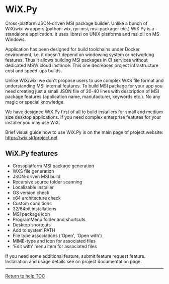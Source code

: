 # WiX.Py
Cross-platform JSON-driven MSI package builder. Unlike a bunch of WiX/wixl 
wrappers (python-wix, go-msi, msi-packager etc.) WiX.Py is a standalone 
application. It uses libmsi on UNIX platforms and msi.dll on MS Windows.

Application has been designed for build toolchains under Docker environment,
i.e. it doesn't depend on windowing system or networking features. Thus it 
allows building MSI packages in CI services without dedicated MSW 
cloud instance. This one decreases project infrastructure cost and 
speed-ups builds.

Unlike WiX/wixl we don't propose users to use complex WXS file format and 
understanding MSI internal features. To build MSI package for your app 
you need creating just a small JSON file of 20-40 lines with description of 
MSI package features (application name, manufacturer, keywords etc.). 
No any magic or special knowledge.

We have designed WiX.Py first of all to build installers for small and medium 
size desktop applications. If you need complex enterprise features for your
installer you may use WiX.

Brief visual guide how to use WiX.Py is on the main page of project website: 
https://wix.sk1project.net

## WiX.Py features

* Crossplatform MSI package generation
* WXS file generation
* JSON-driven MSI build
* Recursive source folder scanning
* Localizable installer
* OS version check
* x64 architecture check
* Custom conditions
* 32/64bit installations
* MSI package icon
* ProgramMenu folder and shortcuts
* Desktop shortcuts
* Add to system PATH
* File type associations ('Open', 'Open with')
* MIME-type and icon for associated files
* 'Edit with' menu item for associated files

If you need some additional feature, submit feature request feature.
Installation and usage details see on project documentation page.

---

[Return to help TOC](https://wix.sk1project.net/docs.php)